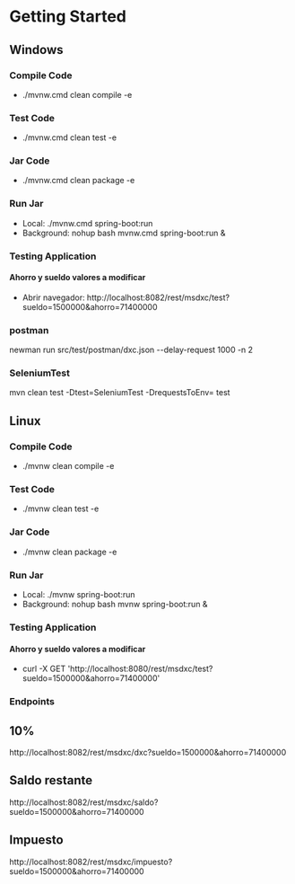 # Getting Started

## Windows

### Compile Code
* ./mvnw.cmd clean compile -e

### Test Code
* ./mvnw.cmd clean test -e

### Jar Code
* ./mvnw.cmd clean package -e

### Run Jar
* Local:      ./mvnw.cmd spring-boot:run 
* Background: nohup bash mvnw.cmd spring-boot:run &

### Testing Application
#### Ahorro y sueldo valores a modificar
* Abrir navegador: http://localhost:8082/rest/msdxc/test?sueldo=1500000&ahorro=71400000


### postman
newman run src/test/postman/dxc.json --delay-request 1000 -n 2

### SeleniumTest
mvn clean test -Dtest=SeleniumTest -DrequestsToEnv= test


## Linux

### Compile Code
* ./mvnw clean compile -e

### Test Code
* ./mvnw clean test -e

### Jar Code
* ./mvnw clean package -e

### Run Jar
* Local:      ./mvnw spring-boot:run 
* Background: nohup bash mvnw spring-boot:run &

### Testing Application
#### Ahorro y sueldo valores a modificar
* curl -X GET 'http://localhost:8080/rest/msdxc/test?sueldo=1500000&ahorro=71400000'

### Endpoints
## 10%
http://localhost:8082/rest/msdxc/dxc?sueldo=1500000&ahorro=71400000
## Saldo restante
http://localhost:8082/rest/msdxc/saldo?sueldo=1500000&ahorro=71400000
## Impuesto
http://localhost:8082/rest/msdxc/impuesto?sueldo=1500000&ahorro=71400000
